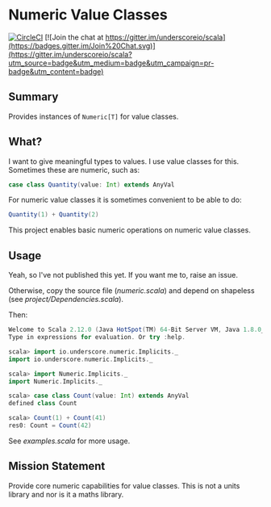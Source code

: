 # Numeric Value Classes

[![CircleCI](https://circleci.com/gh/underscoreio/numeric-vc.svg?style=svg)](https://circleci.com/gh/underscoreio/numeric-vc)
[![Join the chat at https://gitter.im/underscoreio/scala](https://badges.gitter.im/Join%20Chat.svg)](https://gitter.im/underscoreio/scala?utm_source=badge&utm_medium=badge&utm_campaign=pr-badge&utm_content=badge)

## Summary

Provides instances of `Numeric[T]` for value classes.

## What?

I want to give meaningful types to values.
I use value classes for this.
Sometimes these are numeric, such as:

```scala
case class Quantity(value: Int) extends AnyVal
```

For numeric value classes it is sometimes convenient to be able to do:

```scala
Quantity(1) + Quantity(2)
```

This project enables basic numeric operations on numeric value classes.

## Usage

Yeah, so I've not published this yet.
If you want me to, raise an issue.

Otherwise, copy the source file (_numeric.scala_)
and depend on shapeless (see _project/Dependencies.scala_).

Then:

```scala
Welcome to Scala 2.12.0 (Java HotSpot(TM) 64-Bit Server VM, Java 1.8.0_112).
Type in expressions for evaluation. Or try :help.

scala> import io.underscore.numeric.Implicits._
import io.underscore.numeric.Implicits._

scala> import Numeric.Implicits._
import Numeric.Implicits._

scala> case class Count(value: Int) extends AnyVal
defined class Count

scala> Count(1) + Count(41)
res0: Count = Count(42)
```

See _examples.scala_ for more usage.

## Mission Statement

Provide core numeric capabilities for value classes.
This is not a units library and nor is it a maths library.




